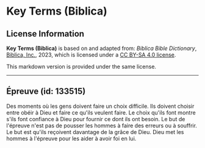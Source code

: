 # Key Terms (Biblica)

## License Information

**Key Terms (Biblica)** is based on and adapted from: _Biblica Bible Dictionary_, [Biblica, Inc.](https://www.biblica.com/), 2023, which is licensed under a [CC BY-SA 4.0 license](https://creativecommons.org/licenses/by-sa/4.0/legalcode.en).

This markdown version is provided under the same license.



--------------------------------

## Épreuve (id: 133515)

Des moments où les gens doivent faire un choix difficile. Ils doivent choisir entre obéir à Dieu et faire ce qu'ils veulent faire. Le choix qu'ils font montre s'ils font confiance à Dieu pour fournir ce dont ils ont besoin. Le but de l'épreuve n'est pas de pousser les hommes à faire des erreurs ou à souffrir. Le but est qu'ils reçoivent davantage de la grâce de Dieu. Dieu met les hommes à l'épreuve pour les aider à avoir foi en lui.


